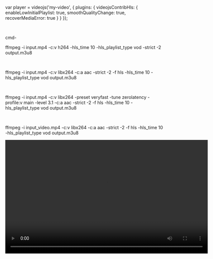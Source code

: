 var player = videojs('my-video', {
  plugins: {
    videojsContribHls: {
      enableLowInitialPlaylist: true,
      smoothQualityChange: true,
      recoverMediaError: true
    }
  }
});


</br>

cmd-

ffmpeg -i input.mp4 -c:v h264 -hls_time 10 -hls_playlist_type vod -strict -2 output.m3u8

</br>

ffmpeg -i input.mp4 -c:v libx264 -c:a aac -strict -2 -f hls -hls_time 10 -hls_playlist_type vod output.m3u8

</br>

ffmpeg -i input.mp4 -c:v libx264 -preset veryfast -tune zerolatency -profile:v main -level 3.1 -c:a aac -strict -2 -f hls -hls_time 10 -hls_playlist_type vod output.m3u8


</br>


ffmpeg -i input_video.mp4 -c:v libx264 -c:a aac -strict -2 -f hls -hls_time 10 -hls_playlist_type vod output.m3u8



<!DOCTYPE html>
<html lang="en">
<head>
  <meta charset="UTF-8">
  <meta name="viewport" content="width=device-width, initial-scale=1.0">
  <title>M3U8 Video Player</title>

  <!-- Include Hls.js for better compatibility with HLS -->
  <script src="https://cdn.jsdelivr.net/npm/hls.js@latest"></script>
</head>
<body>

<video id="videoPlayer" width="640" height="360" controls>
  <!-- Replace 'YOUR_M3U8_URL' with the actual URL of your .m3u8 file -->
  <source src="YOUR_M3U8_URL" type="application/vnd.apple.mpegurl">
  Your browser does not support the video tag.
</video>

<script>
</br></br>
  const video = document.getElementById('videoPlayer');

  if (Hls.isSupported()) {
    const hls = new Hls();
    hls.loadSource('test/test.m3u8');
    hls.attachMedia(video);
  } else if (video.canPlayType('application/vnd.apple.mpegurl')) {
    // Use the native HLS support if available
    video.src = 'YOUR_M3U8_URL';
  } else {
    console.error('HLS is not supported on this browser.');
  }
    </br></br>
</script>

</body>
</html>
